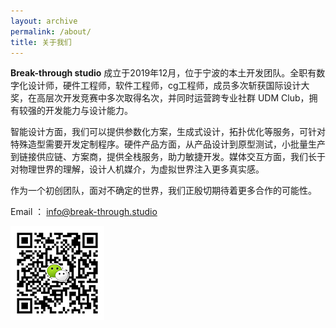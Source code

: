 ```yaml
---
layout: archive
permalink: /about/
title: 关于我们
---
```


**Break-through studio** 成立于2019年12月，位于宁波的本土开发团队。全职有数字化设计师，硬件工程师，软件工程师，cg工程师，成员多次斩获国际设计大奖，在高层次开发竞赛中多次取得名次，并同时运营跨专业社群 UDM Club，拥有较强的开发能力与设计能力。


智能设计方面，我们可以提供参数化方案，生成式设计，拓扑优化等服务，可针对特殊造型需要开发定制程序。硬件产品方面，从产品设计到原型测试，小批量生产到链接供应链、方案商，提供全栈服务，助力敏捷开发。媒体交互方面，我们长于对物理世界的理解，设计人机媒介，为虚拟世界注入更多真实感。

作为一个初创团队，面对不确定的世界，我们正殷切期待着更多合作的可能性。





Email ： info@break-through.studio

![](/images/wechat.jpg) 



